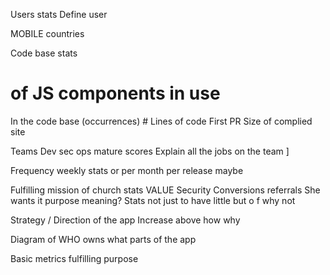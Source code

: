 Users stats 
Define user 

MOBILE countries 

Code base stats

# of JS components  in use 
In the code base  (occurrences) #
Lines of code
First PR 
Size of complied site 

Teams
Dev sec ops mature scores 
Explain all the jobs on the team ]

Frequency 
weekly stats or per month per release maybe 

Fulfilling mission of church stats VALUE 
Security 
Conversions  referrals 
She wants it purpose meaning?  Stats not just to have  little but o f why not


Strategy / Direction of the app
Increase above how why 

Diagram of WHO owns what parts of the app 

Basic metrics fulfilling purpose 
